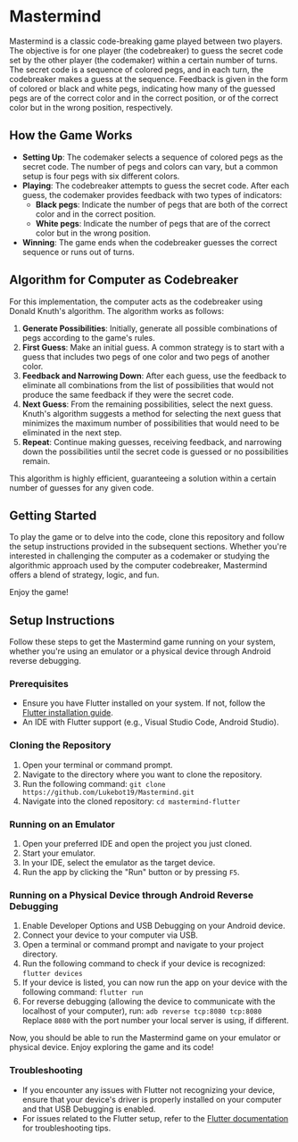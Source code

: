 # Mastermind

Mastermind is a classic code-breaking game played between two players. The objective is for one player (the codebreaker) to guess the secret code set by the other player (the codemaker) within a certain number of turns. The secret code is a sequence of colored pegs, and in each turn, the codebreaker makes a guess at the sequence. Feedback is given in the form of colored or black and white pegs, indicating how many of the guessed pegs are of the correct color and in the correct position, or of the correct color but in the wrong position, respectively.

## How the Game Works

- **Setting Up**: The codemaker selects a sequence of colored pegs as the secret code. The number of pegs and colors can vary, but a common setup is four pegs with six different colors.
- **Playing**: The codebreaker attempts to guess the secret code. After each guess, the codemaker provides feedback with two types of indicators:
  - **Black pegs**: Indicate the number of pegs that are both of the correct color and in the correct position.
  - **White pegs**: Indicate the number of pegs that are of the correct color but in the wrong position.
- **Winning**: The game ends when the codebreaker guesses the correct sequence or runs out of turns.

## Algorithm for Computer as Codebreaker

For this implementation, the computer acts as the codebreaker using Donald Knuth's algorithm. The algorithm works as follows:

1. **Generate Possibilities**: Initially, generate all possible combinations of pegs according to the game's rules.
2. **First Guess**: Make an initial guess. A common strategy is to start with a guess that includes two pegs of one color and two pegs of another color.
3. **Feedback and Narrowing Down**: After each guess, use the feedback to eliminate all combinations from the list of possibilities that would not produce the same feedback if they were the secret code.
4. **Next Guess**: From the remaining possibilities, select the next guess. Knuth's algorithm suggests a method for selecting the next guess that minimizes the maximum number of possibilities that would need to be eliminated in the next step.
5. **Repeat**: Continue making guesses, receiving feedback, and narrowing down the possibilities until the secret code is guessed or no possibilities remain.

This algorithm is highly efficient, guaranteeing a solution within a certain number of guesses for any given code.

## Getting Started

To play the game or to delve into the code, clone this repository and follow the setup instructions provided in the subsequent sections. Whether you're interested in challenging the computer as a codemaker or studying the algorithmic approach used by the computer codebreaker, Mastermind offers a blend of strategy, logic, and fun.

Enjoy the game!

## Setup Instructions

Follow these steps to get the Mastermind game running on your system, whether you're using an emulator or a physical device through Android reverse debugging.

### Prerequisites

- Ensure you have Flutter installed on your system. If not, follow the [Flutter installation guide](https://flutter.dev/docs/get-started/install).
- An IDE with Flutter support (e.g., Visual Studio Code, Android Studio).

### Cloning the Repository

1. Open your terminal or command prompt.
2. Navigate to the directory where you want to clone the repository.
3. Run the following command:
```git clone https://github.com/Lukebot19/Mastermind.git```
4. Navigate into the cloned repository:
```cd mastermind-flutter```

### Running on an Emulator

1. Open your preferred IDE and open the project you just cloned.
2. Start your emulator.
3. In your IDE, select the emulator as the target device.
4. Run the app by clicking the "Run" button or by pressing `F5`.

### Running on a Physical Device through Android Reverse Debugging

1. Enable Developer Options and USB Debugging on your Android device.
2. Connect your device to your computer via USB.
3. Open a terminal or command prompt and navigate to your project directory.
4. Run the following command to check if your device is recognized:
```flutter devices```
5. If your device is listed, you can now run the app on your device with the following command:
```flutter run```
6. For reverse debugging (allowing the device to communicate with the localhost of your computer), run:
```adb reverse tcp:8080 tcp:8080```
Replace `8080` with the port number your local server is using, if different.

Now, you should be able to run the Mastermind game on your emulator or physical device. Enjoy exploring the game and its code!

### Troubleshooting

- If you encounter any issues with Flutter not recognizing your device, ensure that your device's driver is properly installed on your computer and that USB Debugging is enabled.
- For issues related to the Flutter setup, refer to the [Flutter documentation](https://flutter.dev/docs) for troubleshooting tips.
